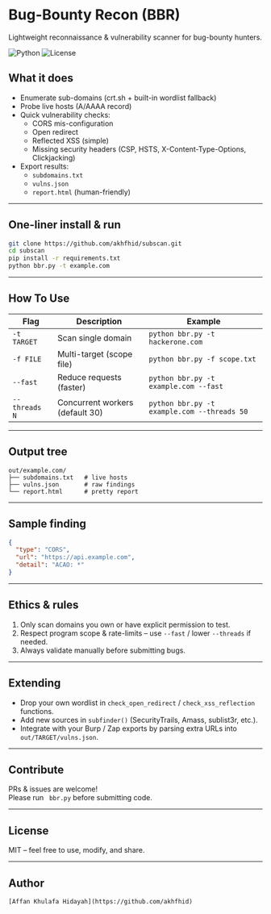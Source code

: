 

# Bug-Bounty Recon (BBR)  
Lightweight reconnaissance & vulnerability scanner for bug-bounty hunters.

![Python](https://img.shields.io/badge/python-3.7+-blue)
![License](https://img.shields.io/badge/license-MIT-green)

##  What it does
- Enumerate sub-domains (crt.sh + built-in wordlist fallback)
- Probe live hosts (A/AAAA record)
- Quick vulnerability checks:
  - CORS mis-configuration
  - Open redirect
  - Reflected XSS (simple)
  - Missing security headers (CSP, HSTS, X-Content-Type-Options, Clickjacking)
- Export results:
  - `subdomains.txt`
  - `vulns.json`
  - `report.html` (human-friendly)

---

##  One-liner install & run
```bash
git clone https://github.com/akhfhid/subscan.git
cd subscan
pip install -r requirements.txt
python bbr.py -t example.com
```

---

## How To Use
| Flag | Description | Example |
|------|-------------|---------|
| `-t TARGET` | Scan single domain | `python bbr.py -t hackerone.com` |
| `-f FILE` | Multi-target (scope file) | `python bbr.py -f scope.txt` |
| `--fast` | Reduce requests (faster) | `python bbr.py -t example.com --fast` |
| `--threads N` | Concurrent workers (default 30) | `python bbr.py -t example.com --threads 50` |

---

##  Output tree
```
out/example.com/
├── subdomains.txt   # live hosts
├── vulns.json       # raw findings
└── report.html      # pretty report
```

---

##  Sample finding
```json
{
  "type": "CORS",
  "url": "https://api.example.com",
  "detail": "ACAO: *"
}
```

---

##  Ethics & rules
1. Only scan domains you own or have explicit permission to test.  
2. Respect program scope & rate-limits – use `--fast` / lower `--threads` if needed.  
3. Always validate manually before submitting bugs.

---

##  Extending
- Drop your own wordlist in `check_open_redirect` / `check_xss_reflection` functions.  
- Add new sources in `subfinder()` (SecurityTrails, Amass, sublist3r, etc.).  
- Integrate with your Burp / Zap exports by parsing extra URLs into `out/TARGET/vulns.json`.

---

##  Contribute
PRs & issues are welcome!  
Please run ` bbr.py` before submitting code.

---

##  License
MIT – feel free to use, modify, and share.

---

##  Author
```
[Affan Khulafa Hidayah](https://github.com/akhfhid) 
```